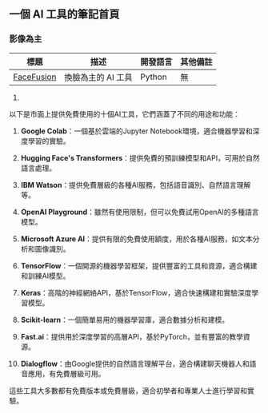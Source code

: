 ## 一個 AI 工具的筆記首頁


### 影像為主

標題  |  描述  |   開發語言  |  其他備註   
----|----|----|----
[FaceFusion](https://github.com/facefusion/facefusion?tab=readme-ov-file)  |   換臉為主的 AI 工具   |  Python  |  無


1. 
   
以下是市面上提供免費使用的十個AI工具，它們涵蓋了不同的用途和功能：

1. **Google Colab**：一個基於雲端的Jupyter Notebook環境，適合機器學習和深度學習的實驗。

2. **Hugging Face's Transformers**：提供免費的預訓練模型和API，可用於自然語言處理。

3. **IBM Watson**：提供免費層級的各種AI服務，包括語音識別、自然語言理解等。

4. **OpenAI Playground**：雖然有使用限制，但可以免費試用OpenAI的多種語言模型。

5. **Microsoft Azure AI**：提供有限的免費使用額度，用於各種AI服務，如文本分析和圖像識別。

6. **TensorFlow**：一個開源的機器學習框架，提供豐富的工具和資源，適合構建和訓練AI模型。

7. **Keras**：高階的神經網絡API，基於TensorFlow，適合快速構建和實驗深度學習模型。

8. **Scikit-learn**：一個簡單易用的機器學習庫，適合數據分析和建模。

9. **Fast.ai**：提供用於深度學習的高層API，基於PyTorch，並有豐富的教學資源。

10. **Dialogflow**：由Google提供的自然語言理解平台，適合構建聊天機器人和語音應用，有免費層級可用。

這些工具大多數都有免費版本或免費層級，適合初學者和專業人士進行學習和實驗。
